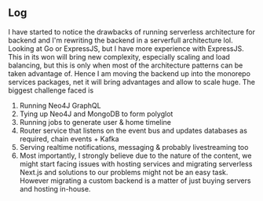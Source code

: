 ## Log

I have started to notice the drawbacks of running serverless architecture for backend and I'm rewriting the backend in a serverfull architecture lol. Looking at Go or ExpressJS, but I have more experience with ExpressJS. This in its won will bring new complexity, especially scaling and load balancing, but this is only when most of the architecture patterns can be taken advantage of. Hence I am moving the backend up into the monorepo services packages, net it will bring advantages and allow to scale huge. The biggest challenge faced is

1. Running Neo4J GraphQL
2. Tying up Neo4J and MongoDB to form polyglot
3. Running jobs to generate user & home timeline
4. Router service that listens on the event bus and updates databases as required, chain events + Kafka
5. Serving realtime notifications, messaging & probably livestreaming too
6. Most importantly, I strongly believe due to the nature of the content, we might start facing issues with hosting services and migrating serverless Next.js and solutions to our problems might not be an easy task. However migrating a custom backend is a matter of just buying servers and hosting in-house.

